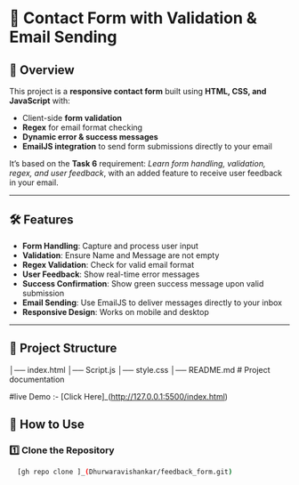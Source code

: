 # 📩 Contact Form with Validation & Email Sending

## 📌 Overview
This project is a **responsive contact form** built using **HTML, CSS, and JavaScript** with:
- Client-side **form validation**
- **Regex** for email format checking
- **Dynamic error & success messages**
- **EmailJS integration** to send form submissions directly to your email

It’s based on the **Task 6** requirement: *Learn form handling, validation, regex, and user feedback*, with an added feature to receive user feedback in your email.

---

## 🛠 Features
- **Form Handling**: Capture and process user input
- **Validation**: Ensure Name and Message are not empty
- **Regex Validation**: Check for valid email format
- **User Feedback**: Show real-time error messages
- **Success Confirmation**: Show green success message upon valid submission
- **Email Sending**: Use EmailJS to deliver messages directly to your inbox
- **Responsive Design**: Works on mobile and desktop

---

## 📂 Project Structure

   │── index.html 
   │── Script.js
   │── style.css
   │── README.md # Project documentation

#live Demo :- 
[Click Here]_(http://127.0.0.1:5500/index.html)

  ## 🚀 How to Use
### 1️⃣ Clone the Repository
```bash
  [gh repo clone ]_(Dhurwaravishankar/feedback_form.git)
